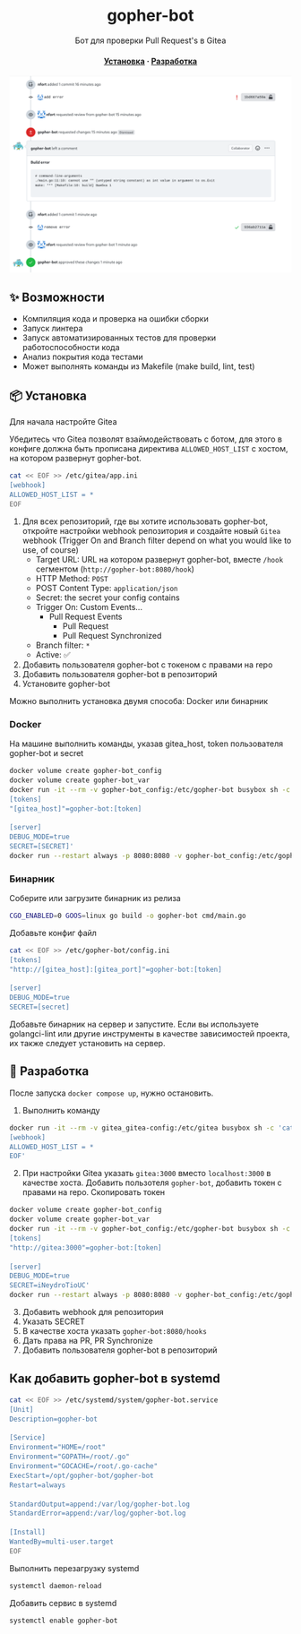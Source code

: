 <div align="center">

# gopher-bot

Бот для проверки Pull Request's в Gitea

<h4>
  <a href="#-установка">Установка</a>
  ·
  <a href="#-разработка">Разработка</a>
</h4>

![alt text](https://github.com/nfort/gopher-bot/blob/main/screenshot.png?raw=true)

</div>

## ✨ Возможности

- Компиляция кода и проверка на ошибки сборки
- Запуск линтера
- Запуск автоматизированных тестов для проверки работоспособности кода
- Анализ покрытия кода тестами 
- Может выполнять команды из Makefile (make build, lint, test)

## 📦 Установка

Для начала настройте Gitea

Убедитесь что Gitea позволят взаймодействовать с ботом, 
для этого в конфиге должна быть прописана директива `ALLOWED_HOST_LIST` с хостом, на котором развернут gopher-bot.

```bash
cat << EOF >> /etc/gitea/app.ini
[webhook]
ALLOWED_HOST_LIST = *
EOF
```
1. Для всех репозиторий, где вы хотите использовать gopher-bot, откройте настройки webhook репозитория и создайте новый `Gitea` webhook (Trigger On and Branch filter depend on what you would like to use, of course)
    * Target URL: URL на котором развернут gopher-bot, вместе `/hook` сегментом (`http://gopher-bot:8080/hook`)
    * HTTP Method: `POST`
    * POST Content Type: `application/json`
    * Secret: the secret your config contains
    * Trigger On: Custom Events...
      * Pull Request Events
        * Pull Request
        * Pull Request Synchronized
    * Branch filter: `*`
    * Active: ✅
2. Добавить пользователя gopher-bot c токеном c правами на repo
2. Добавить пользователя gopher-bot в репозиторий
3. Установите gopher-bot

Можно выполнить установка двумя способа: Docker или бинарник

### Docker

На машине выполнить команды, указав gitea_host, token пользователя gopher-bot и secret

```bash
docker volume create gopher-bot_config
docker volume create gopher-bot_var
docker run -it --rm -v gopher-bot_config:/etc/gopher-bot busybox sh -c 'cat << EOF >> /etc/gopher-bot/config.ini
[tokens]
"[gitea_host]"=gopher-bot:[token]

[server]
DEBUG_MODE=true
SECRET=[SECRET]'
docker run --restart always -p 8080:8080 -v gopher-bot_config:/etc/gopher-bot -v gopher-bot_var:/var/gopher-bot --name gopher-bot nfort/gopher-bot:1.0.0
```

### Бинарник

Соберите или загрузите бинарник из релиза

```bash
CGO_ENABLED=0 GOOS=linux go build -o gopher-bot cmd/main.go
```

Добавьте конфиг файл

```bash
cat << EOF >> /etc/gopher-bot/config.ini
[tokens]
"http://[gitea_host]:[gitea_port]"=gopher-bot:[token]

[server]
DEBUG_MODE=true
SECRET=[secret]
```

Добавьте бинарник на сервер и запустите.
Если вы используете golangci-lint или другие инструменты в качестве зависимостей проекта, их также следует установить на сервер.

## 🚀 Разработка

После запуска `docker compose up`, нужно остановить.

1. Выполнить команду

```bash
docker run -it --rm -v gitea_gitea-config:/etc/gitea busybox sh -c 'cat << EOF >> /etc/gitea/app.ini
[webhook]
ALLOWED_HOST_LIST = *
EOF'
```

2. При настройки Gitea указать `gitea:3000` вместо `localhost:3000` в качестве хоста.
Добавить пользотеля `gopher-bot`, добавить токен с правами на repo.
Скопировать токен

```bash
docker volume create gopher-bot_config
docker volume create gopher-bot_var
docker run -it --rm -v gopher-bot_config:/etc/gopher-bot busybox sh -c 'cat << EOF >> /etc/gopher-bot/config.ini
[tokens]
"http://gitea:3000"=gopher-bot:[token]

[server]
DEBUG_MODE=true
SECRET=iNeydroTioUC'
docker run --restart always -p 8080:8080 -v gopher-bot_config:/etc/gopher-bot -v gopher-bot_var:/var/gopher-bot --name gopher-bot nfort/gopher-bot:1.0.0
```

3. Добавить webhook для репозитория
4. Указать SECRET
5. В качестве хоста указать `gopher-bot:8080/hooks`
6. Дать права на PR, PR Synchronize
7. Добавить пользователя gopher-bot в репозиторий

## Как добавить gopher-bot в systemd

```bash
cat << EOF >> /etc/systemd/system/gopher-bot.service
[Unit]
Description=gopher-bot

[Service]
Environment="HOME=/root"
Environment="GOPATH=/root/.go"
Environment="GOCACHE=/root/.go-cache"
ExecStart=/opt/gopher-bot/gopher-bot
Restart=always

StandardOutput=append:/var/log/gopher-bot.log
StandardError=append:/var/log/gopher-bot.log

[Install]
WantedBy=multi-user.target
EOF
```

Выполнить перезагрузку systemd 

```bash
systemctl daemon-reload
```

Добавить сервис в systemd

```bash
systemctl enable gopher-bot
```
